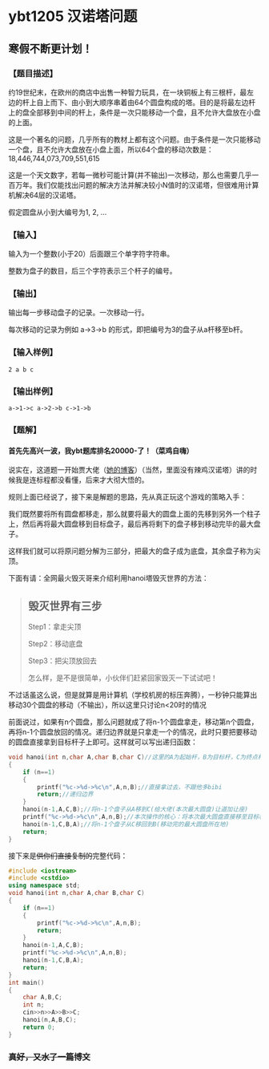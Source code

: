 # ybt1205 汉诺塔问题

## 寒假不断更计划！

### 【题目描述】

约19世纪末，在欧州的商店中出售一种智力玩具，在一块铜板上有三根杆，最左边的杆上自上而下、由小到大顺序串着由64个圆盘构成的塔。目的是将最左边杆上的盘全部移到中间的杆上，条件是一次只能移动一个盘，且不允许大盘放在小盘的上面。

这是一个著名的问题，几乎所有的教材上都有这个问题。由于条件是一次只能移动一个盘，且不允许大盘放在小盘上面，所以64个盘的移动次数是：18,446,744,073,709,551,615

这是一个天文数字，若每一微秒可能计算(并不输出)一次移动，那么也需要几乎一百万年。我们仅能找出问题的解决方法并解决较小N值时的汉诺塔，但很难用计算机解决64层的汉诺塔。

假定圆盘从小到大编号为1, 2, ...

### 【输入】

输入为一个整数(小于20）后面跟三个单字符字符串。

整数为盘子的数目，后三个字符表示三个杆子的编号。

### 【输出】

输出每一步移动盘子的记录。一次移动一行。

每次移动的记录为例如 a->3->b 的形式，即把编号为3的盘子从a杆移至b杆。

### 【输入样例】

```
2 a b c
```
### 【输出样例】
```
a->1->c a->2->b c->1->b
```

### 【题解】

#### 首先先高兴一波，我ybt题库排名20000-了！（菜鸡自嗨）

说实在，这道题一开始贾大佬（[她的博客](https://www.cnblogs.com/ZhengkunJia)）（当然，里面没有辣鸡汉诺塔）讲的时候我是连标程都没看懂，后来才大彻大悟的。

规则上面已经说了，接下来是解题的思路，先从真正玩这个游戏的策略入手：

我们既然要将所有圆盘都移走，那么就要将最大的圆盘上面的先移到另外一个柱子上，然后再将最大圆盘移到目标盘子，最后再将剩下的盘子移到移动完毕的最大盘子。

这样我们就可以将原问题分解为三部分，把最大的盘子成为底盘，其余盘子称为尖顶。

下面有请：全网最火毁灭哥来介绍利用hanoi塔毁灭世界的方法：

> ## 毁灭世界有三步
>
> Step1：拿走尖顶
>
> Step2：移动底盘
>
> Step3：把尖顶放回去
>
> 怎么样，是不是很简单，小伙伴们赶紧回家毁灭一下试试吧！

不过话虽这么说，但是就算是用计算机（学校机房的标压奔腾），一秒钟只能算出移动30个圆盘的移动（不输出），所以这里只讨论n<20时的情况

前面说过，如果有n个圆盘，那么问题就成了将n-1个圆盘拿走，移动第n个圆盘，再将n-1个圆盘放回的情况。递归边界就是只拿走一个的情况，此时只要把要移动的圆盘直接拿到目标杆子上即可。这样就可以写出递归函数：

```c++
void hanoi(int n,char A,char B,char C)//这里的A为起始杆，B为目标杆，C为终点杆
{
    if (n==1)
    {
        printf("%c->%d->%c\n",A,n,B);//直接拿过去，不跟他多bibi
        return;//递归边界
    }
    hanoi(n-1,A,C,B);//将n-1个盘子从A移到C(给大佬(本次最大圆盘)让道加让座)
    printf("%c->%d->%c\n",A,n,B);//本次操作的核心：将本次最大圆盘直接移至目标杆
    hanoi(n-1,C,B,A);//将n-1个盘子从C移回到B(移动完的最大圆盘所在地)
    return;
}
```

接下来是~~供你们直接复制的~~完整代码：

```c++
#include <iostream>
#include <cstdio>
using namespace std;
void hanoi(int n,char A,char B,char C)
{
    if (n==1)
    {
        printf("%c->%d->%c\n",A,n,B);
        return;
    }
    hanoi(n-1,A,C,B);
    printf("%c->%d->%c\n",A,n,B);
    hanoi(n-1,C,B,A);
    return;
}
int main()
{
    char A,B,C;
    int n;
    cin>>n>>A>>B>>C;
    hanoi(n,A,B,C);
    return 0;
}
```

### ~~真好，又水了一篇博文~~